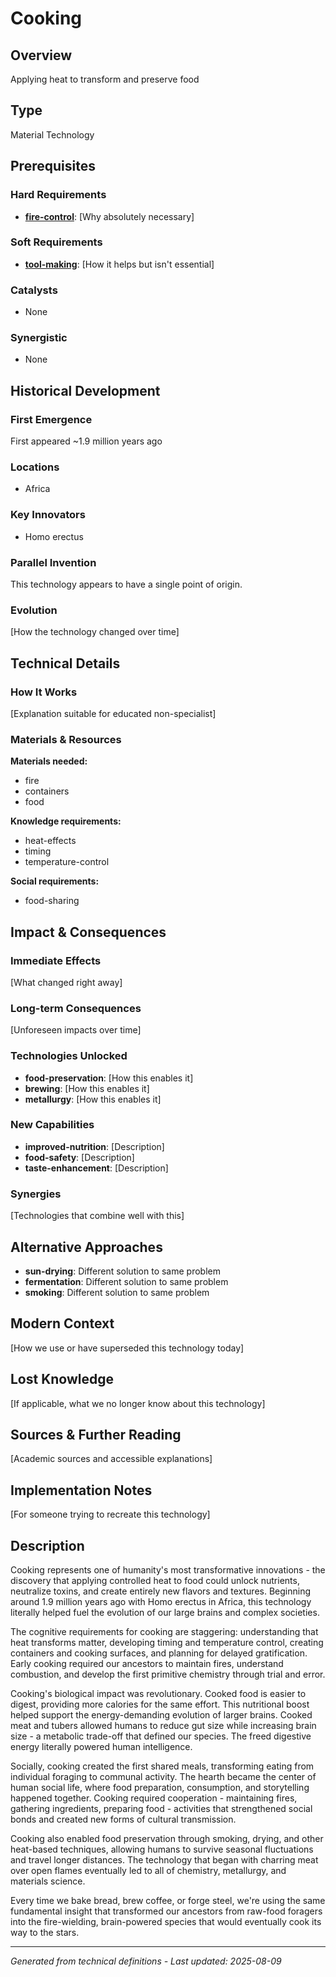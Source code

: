 # Cooking

## Overview
Applying heat to transform and preserve food

## Type
Material Technology

## Prerequisites

### Hard Requirements
- **[fire-control](../fire-control/README.md)**: [Why absolutely necessary]

### Soft Requirements
- **[tool-making](../tool-making/README.md)**: [How it helps but isn't essential]

### Catalysts
- None

### Synergistic
- None

## Historical Development

### First Emergence
First appeared ~1.9 million years ago

### Locations
- Africa

### Key Innovators
- Homo erectus

### Parallel Invention
This technology appears to have a single point of origin.

### Evolution
[How the technology changed over time]

## Technical Details

### How It Works
[Explanation suitable for educated non-specialist]

### Materials & Resources
**Materials needed:**
- fire
- containers
- food


**Knowledge requirements:**
- heat-effects
- timing
- temperature-control


**Social requirements:**
- food-sharing

## Impact & Consequences

### Immediate Effects
[What changed right away]

### Long-term Consequences
[Unforeseen impacts over time]

### Technologies Unlocked
- **food-preservation**: [How this enables it]
- **brewing**: [How this enables it]
- **metallurgy**: [How this enables it]

### New Capabilities
- **improved-nutrition**: [Description]
- **food-safety**: [Description]
- **taste-enhancement**: [Description]

### Synergies
[Technologies that combine well with this]

## Alternative Approaches
- **sun-drying**: Different solution to same problem
- **fermentation**: Different solution to same problem
- **smoking**: Different solution to same problem

## Modern Context
[How we use or have superseded this technology today]

## Lost Knowledge
[If applicable, what we no longer know about this technology]

## Sources & Further Reading
[Academic sources and accessible explanations]

## Implementation Notes
[For someone trying to recreate this technology]

## Description












Cooking represents one of humanity's most transformative innovations - the discovery that applying controlled heat to food could unlock nutrients, neutralize toxins, and create entirely new flavors and textures. Beginning around 1.9 million years ago with Homo erectus in Africa, this technology literally helped fuel the evolution of our large brains and complex societies.

The cognitive requirements for cooking are staggering: understanding that heat transforms matter, developing timing and temperature control, creating containers and cooking surfaces, and planning for delayed gratification. Early cooking required our ancestors to maintain fires, understand combustion, and develop the first primitive chemistry through trial and error.

Cooking's biological impact was revolutionary. Cooked food is easier to digest, providing more calories for the same effort. This nutritional boost helped support the energy-demanding evolution of larger brains. Cooked meat and tubers allowed humans to reduce gut size while increasing brain size - a metabolic trade-off that defined our species. The freed digestive energy literally powered human intelligence.

Socially, cooking created the first shared meals, transforming eating from individual foraging to communal activity. The hearth became the center of human social life, where food preparation, consumption, and storytelling happened together. Cooking required cooperation - maintaining fires, gathering ingredients, preparing food - activities that strengthened social bonds and created new forms of cultural transmission.

Cooking also enabled food preservation through smoking, drying, and other heat-based techniques, allowing humans to survive seasonal fluctuations and travel longer distances. The technology that began with charring meat over open flames eventually led to all of chemistry, metallurgy, and materials science.

Every time we bake bread, brew coffee, or forge steel, we're using the same fundamental insight that transformed our ancestors from raw-food foragers into the fire-wielding, brain-powered species that would eventually cook its way to the stars.

---
*Generated from technical definitions - Last updated: 2025-08-09*
